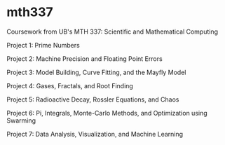 # mth337
Coursework from UB's MTH 337: Scientific and Mathematical Computing

  Project 1: Prime Numbers
  
  Project 2: Machine Precision and Floating Point Errors
  
  Project 3: Model Building, Curve Fitting, and the Mayfly Model
  
  Project 4: Gases, Fractals, and Root Finding
  
  Project 5: Radioactive Decay, Rossler Equations, and Chaos
  
  Project 6: Pi, Integrals, Monte-Carlo Methods, and Optimization using Swarming
  
  Project 7: Data Analysis, Visualization, and Machine Learning
